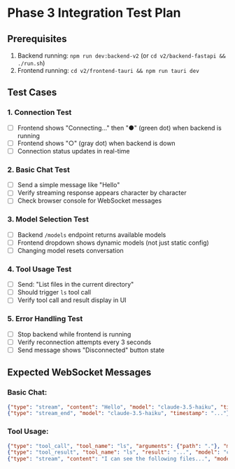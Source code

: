 # Phase 3 Integration Test Plan

## Prerequisites
1. Backend running: `npm run dev:backend-v2` (or `cd v2/backend-fastapi && ./run.sh`)
2. Frontend running: `cd v2/frontend-tauri && npm run tauri dev`

## Test Cases

### 1. Connection Test
- [ ] Frontend shows "Connecting..." then "●" (green dot) when backend is running
- [ ] Frontend shows "○" (gray dot) when backend is down
- [ ] Connection status updates in real-time

### 2. Basic Chat Test
- [ ] Send a simple message like "Hello"
- [ ] Verify streaming response appears character by character
- [ ] Check browser console for WebSocket messages

### 3. Model Selection Test
- [ ] Backend `/models` endpoint returns available models
- [ ] Frontend dropdown shows dynamic models (not just static config)
- [ ] Changing model resets conversation

### 4. Tool Usage Test
- [ ] Send: "List files in the current directory"
- [ ] Should trigger `ls` tool call
- [ ] Verify tool call and result display in UI

### 5. Error Handling Test
- [ ] Stop backend while frontend is running
- [ ] Verify reconnection attempts every 3 seconds
- [ ] Send message shows "Disconnected" button state

## Expected WebSocket Messages

### Basic Chat:
```json
{"type": "stream", "content": "Hello", "model": "claude-3.5-haiku", "timestamp": "..."}
{"type": "stream_end", "model": "claude-3.5-haiku", "timestamp": "..."}
```

### Tool Usage:
```json
{"type": "tool_call", "tool_name": "ls", "arguments": {"path": "."}, "model": "claude-3.5-haiku", "timestamp": "..."}
{"type": "tool_result", "tool_name": "ls", "result": "...", "model": "claude-3.5-haiku", "timestamp": "..."}
{"type": "stream", "content": "I can see the following files...", "model": "claude-3.5-haiku", "timestamp": "..."}
```